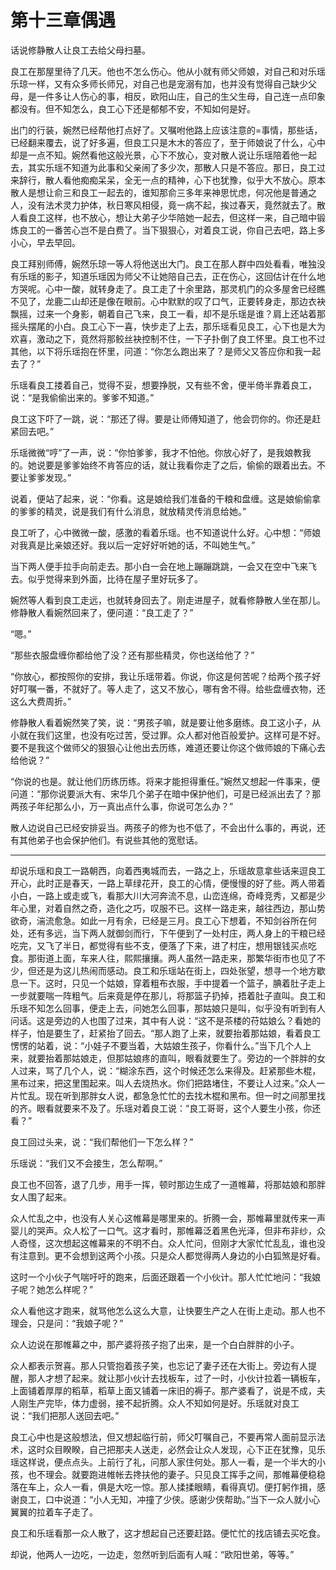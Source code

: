 # 第十三章偶遇

话说修静散人让良工去给父母扫墓。

良工在那屋里待了几天。他也不怎么伤心。他从小就有师父师娘，对自己和对乐瑶乐琼一样，又有众多师长师兄，对自己也是宠溺有加，也并没有觉得自己缺少父母，是一件多让人伤心的事，相反，欧阳山庄，自己的生父生母，自己连一点印象都没有。但不知怎么，良工心下还是郁郁不安，不知如何是好。

出门的行装，婉然已经帮他打点好了。又嘱咐他路上应该注意的=事情，那些话，已经翻来覆去，说了好多遍，但良工只是木木的答应了，至于师娘说了什么，心中却是一点不知。婉然看他这般光景，心下不放心，变对散人说让乐瑶陪着他一起去，其实乐瑶不知道为此事和父亲闹了多少次，那散人只是不答应。那日，良工过来辞行，散人看他痴痴呆呆，全无一点的精神，心下也犹豫，似乎大不放心。原本散人是想让俞三和良工一起去的，谁知那俞三多年来神思忧虑，何况他是普通之人，没有法术灵力护体，秋日寒风相侵，竟一病不起，挨过春天，竟然就去了。散人看良工这样，也不放心，想让大弟子少华陪她一起去，但这样一来，自己暗中锻炼良工的一番苦心岂不是白费了。当下狠狠心，对着良工说，你自己去吧，路上多小心，早去早回。

良工拜别师傅，婉然乐琼一等人将他送出大门。良工在那人群中四处看看，唯独没有乐瑶的影子，知道乐瑶因为师父不让她陪自己去，正在伤心，这回估计在什么地方哭呢。心中一酸，就转身走了。良工走了十余里路，那灵机门的众多屋舍已经瞧不见了，龙鹿二山却还是像在眼前。心中默默的叹了口气，正要转身走，那边衣袂飘摇，过来一个身影，朝着自己飞来，良工一看，却不是乐瑶是谁？肩上还站着那摇头摆尾的小白。良工心下一喜，快步走了上去，那乐瑶看见良工，心下也是大为欢喜，激动之下，竟然将那鲛丝袂控制不住，一下子扑倒了良工怀里。良工也不过其他，以下将乐瑶抱在怀里，问道：“你怎么跑出来了？是师父又答应你和我一起去了？”

乐瑶看良工搂着自己，觉得不妥，想要挣脱，又有些不舍，便半倚半靠着良工，说：“是我偷偷出来的。爹爹不知道。”

良工这下吓了一跳，说：“那还了得。要是让师傅知道了，他会罚你的。你还是赶紧回去吧。”

乐瑶微微“哼”了一声，说：“你怕爹爹，我才不怕他。你放心好了，是我娘教我的。她说要是爹爹始终不肯答应的话，就让我看你走了之后，偷偷的跟着出去。不要让爹爹发现。”

说着，便站了起来，说：“你看。这是娘给我们准备的干粮和盘缠。这是娘偷偷拿的爹爹的精灵，说是我们有什么消息，就放精灵传消息给她。”

良工听了，心中微微一酸，感激的看着乐瑶。也不知道说什么好。心中想：“师娘对我真是比亲娘还好。我以后一定好好听她的话，不叫她生气。”

当下两人便手拉手向前走去。那小白一会在地上蹦蹦跳跳，一会又在空中飞来飞去。似乎觉得来到外面，比待在屋子里好玩多了。

婉然等人看到良工走远，也就转身回去了。刚走进屋子，就看修静散人坐在那儿。修静散人看婉然回来了，便问道：“良工走了？”

“嗯。”

“那些衣服盘缠你都给他了没？还有那些精灵，你也送给他了？”

“你放心，都按照你的安排，我让乐瑶带着。你说，你这是何苦呢？给两个孩子好好叮嘱一番，不就好了。等人走了，这又不放心，哪有舍不得。给些盘缠衣物，还这么大费周折。”

修静散人看着婉然笑了笑，说：“男孩子嘛，就是要让他多磨练。良工这小子，从小就在我们这里，也没有吃过苦，受过罪。众人都对他百般爱护。这样可是不好。要不是我这个做师父的狠狠心让他出去历练，难道还要让你这个做师娘的下痛心去给他说？”

“你说的也是。就让他们历练历练。将来才能担得重任。”婉然又想起一件事来，便问道：“那你说要派大有、宋华几个弟子在暗中保护他们，可是已经派出去了？那两孩子年纪那么小，万一真出点什么事，你说可怎么办？”

散人边说自己已经安排妥当。两孩子的修为也不低了，不会出什么事的，再说，还有其他弟子也会保护他们。有说些其他的宽慰话。

---

却说乐瑶和良工一路朝西，向着西夷城而去，一路之上，乐瑶故意拿些话来逗良工开心，此时正是春天，一路上草绿花开，良工的心情，便慢慢的好了些。两人带着小白，一路上或走或飞，看那大川大河奔流不息，山峦连绵，奇峰竞秀，又都是少年心里，对着自然之奇，造化之巧，叹服不已。这样一路走来，越往西边，那山势欲奇，湍流愈急。如此一月有余，已经是三月。良工心下想着，不知剑谷所在何处，还有多远，当下两人就御剑而行，下午便到了一处村庄，两人身上的干粮已经吃完，又飞了半日，都觉得有些不支，便落了下来，进了村庄，想用银钱买点吃食。那街道上面，车来人往，熙熙攘攘。两人虽然一路走来，那繁华街市也见了不少，但还是为这儿热闹而感动。良工和乐瑶站在街上，四处张望，想寻一个地方歇息一下。这时，只见一个姑娘，穿着粗布衣服，手中提着一个篮子，腆着肚子走上一步就要喘一阵粗气。后来竟是停在那儿，将那篮子扔掉，捂着肚子直叫。良工和乐瑶不知怎么回事，便走上去，问她怎么回事，那姑娘只是叫，似乎没有听到有人问话。这是旁边的人也围了过来，其中有人说：“这不是茶楼的苻姑娘么？看她的样子，怕是要生了，赶紧抬了回去。“那人跑了上来，就要抬着那姑娘，看着良工愣愣的站着，说：“小娃子不要当着，大姑娘生孩子，你看什么。”当下几个人上来，就要抬着那姑娘走，但那姑娘疼的直叫，眼看就要生了。旁边的一个胖胖的女人过来，骂了几个人，说：“糊涂东西，这个时候还怎么来得及。赶紧那些木棍，黑布过来，把这里围起来。叫人去烧热水。你们把路堵住，不要让人过来。”众人一片忙乱。现在听到那胖女人说，都急急忙忙的去找木棍和黑布。但一时之间那里找的齐。眼看就要来不及了。乐瑶对着良工说：“良工哥哥，这个人要生小孩，你还看？”

良工回过头来，说：“我们帮他们一下怎么样？”

乐瑶说：“我们又不会接生，怎么帮啊。”

良工也不回答，退了几步，用手一挥，顿时那边生成了一道帷幕，将那姑娘和那胖女人围了起来。

众人忙乱之中，也没有人关心这帷幕是哪里来的。折腾一会，那帷幕里就传来一声婴儿的哭声。众人松了一口气。这才看时，那帷幕泛着黑色光泽，但非布非纱，众人奇怪，这次想起这帷幕来的不明不白。众人忙问，但刚才大家忙忙乱乱，谁也没有注意到。更不会想到这两个小孩。只是众人都觉得两人身边的小白狐煞是好看。

这时一个小伙子气喘吁吁的跑来，后面还跟着一个小伙计。那人忙忙地问：“我娘子呢？她怎么样呢？”

众人看他这才跑来，就骂他怎么这么大意，让快要生产之人在街上走动。那人也不理会，只是问：“我娘子呢？”

众人边说在那帷幕之中，那产婆将孩子抱了出来，是一个白白胖胖的小子。

众人都表示贺喜。那人只管抱着孩子笑，也忘记了妻子还在大街上。旁边有人提醒，那人才想了起来。就让那小伙计去找板车，过了一时，小伙计拉着一辆板车，上面铺着厚厚的稻草，稻草上面又铺着一床旧的褥子。那产婆看了，说是不成，夫人刚生产完毕，体力虚弱，接不起折腾。众人不知如何是好。乐瑶就对良工说：“我们把那人送回去吧。”

良工心中也是这般想法，但又想起临行前，师父叮嘱自己，不要再常人面前显示法术，这时众目睽睽，自己把那夫人送走，必然会让众人发现，心下正在犹豫，见乐瑶这样说，便点点头。上前行了礼，问那人家住何处。那人一看，是一个半大的小孩，也不理会。就要跑进帷帐去搀扶他的妻子。只见良工挥手之间，那帷幕便稳稳落在车上，众人一看，俱是大吃一惊。那人揉揉眼睛，看得真切。便打躬作揖，感谢良工，口中说道：“小人无知，冲撞了少侠。感谢少侠帮助。”当下一众人就小心翼翼的拉着车子走了。

良工和乐瑶看那一众人散了，这才想起自己还要赶路。便忙忙的找店铺去买吃食。

却说，他两人一边吃，一边走，忽然听到后面有人喊：“欧阳世弟，等等。”